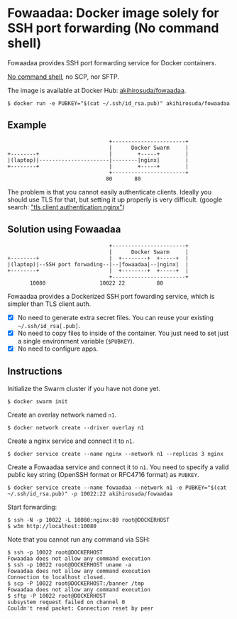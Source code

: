 # Fowaadaa: Docker image solely for SSH port forwarding (**No command shell**)

Fowaadaa provides SSH port forwarding service for Docker containers.

[No command shell](https://jpetazzo.github.io/2014/06/23/docker-ssh-considered-evil/), no SCP, nor SFTP.

The image is available at Docker Hub: [akihirosuda/fowaadaa](https://hub.docker.com/r/akihirosuda/fowaadaa/).

    $ docker run -e PUBKEY="$(cat ~/.ssh/id_rsa.pub)" akihirosuda/fowaadaa

## Example

                                    +-----------------------+
                                    |      Docker Swarm     |
    +--------+                      |        +-----+        |
    |(laptop)|----------------------|--------|nginx|        |
    +--------+                      |        +-----+        |
                                    +-----------------------+
                                   80       80


The problem is that you cannot easily authenticate clients.
Ideally you should use TLS for that, but setting it up properly is very difficult.
(google search: ["tls client authentication nginx"](https://www.google.com/search?q=tls%20client%20authentication%20nginx))


## Solution using Fowaadaa
 
                                    +-----------------------+
                                    |      Docker Swarm     |
    +--------+                      |  +--------+  +-----+  |
    |(laptop)|--SSH port forwading--|--|fowaadaa|--|nginx|  |
    +--------+                      |  +--------+  +-----+  |
                                    +-----------------------+
           10080                 10022 22          80


Fowaadaa provides a Dockerized SSH port fowarding service, which is simpler than TLS client auth.

 - [X] No need to generate extra secret files. You can reuse your existing `~/.ssh/id_rsa[.pub]`.
 - [X] No need to copy files to inside of the container. You just need to set just a single environment variable (`$PUBKEY`).
 - [X] No need to configure apps.

## Instructions

Initialize the Swarm cluster if you have not done yet.

    $ docker swarm init

Create an overlay network named `n1`.

    $ docker network create --driver overlay n1

Create a nginx service and connect it to `n1`.

    $ docker service create --name nginx --network n1 --replicas 3 nginx

Create a Fowaadaa service and connect it to `n1`.
You need to specify a valid public key string (OpenSSH format or RFC4716 format) as `PUBKEY`.

    $ docker service create --name fowaadaa --network n1 -e PUBKEY="$(cat ~/.ssh/id_rsa.pub)" -p 10022:22 akihirosuda/fowaadaa
	
Start forwarding:

    $ ssh -N -p 10022 -L 10080:nginx:80 root@DOCKERHOST
	$ w3m http://localhost:10080
	

Note that you cannot run any command via SSH:

    $ ssh -p 10022 root@DOCKERHOST
	Fowaadaa does not allow any command execution
    $ ssh -p 10022 root@DOCKERHOST uname -a
	Fowaadaa does not allow any command execution	
	Connection to localhost closed.
	$ scp -P 10022 root@DOCKERHOST:/banner /tmp
    Fowaadaa does not allow any command execution
    $ sftp -P 10022 root@DOCKERHOST
	subsystem request failed on channel 0
	Couldn't read packet: Connection reset by peer

